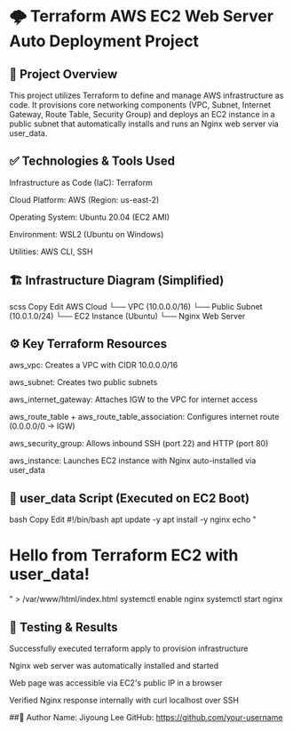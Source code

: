 # 🌩️ Terraform AWS EC2 Web Server Auto Deployment Project 
  
## 📌 Project Overview 
This project utilizes Terraform to define and manage AWS infrastructure as code. It provisions core networking components (VPC, Subnet, Internet Gateway, Route Table, Security Group) and deploys an EC2 instance in a public subnet that automatically installs and runs an Nginx web server via user_data.

## ✅ Technologies & Tools Used
Infrastructure as Code (IaC): Terraform

Cloud Platform: AWS (Region: us-east-2)

Operating System: Ubuntu 20.04 (EC2 AMI)

Environment: WSL2 (Ubuntu on Windows)

Utilities: AWS CLI, SSH

## 🏗️ Infrastructure Diagram (Simplified)
scss
Copy
Edit
AWS Cloud
└── VPC (10.0.0.0/16)
    └── Public Subnet (10.0.1.0/24)
        └── EC2 Instance (Ubuntu)
            └── Nginx Web Server
## ⚙️ Key Terraform Resources
aws_vpc: Creates a VPC with CIDR 10.0.0.0/16

aws_subnet: Creates two public subnets

aws_internet_gateway: Attaches IGW to the VPC for internet access

aws_route_table + aws_route_table_association: Configures internet route (0.0.0.0/0 → IGW)

aws_security_group: Allows inbound SSH (port 22) and HTTP (port 80)

aws_instance: Launches EC2 instance with Nginx auto-installed via user_data

## 🔧 user_data Script (Executed on EC2 Boot)
bash
Copy
Edit
#!/bin/bash
apt update -y
apt install -y nginx
echo "<h1>Hello from Terraform EC2 with user_data!</h1>" > /var/www/html/index.html
systemctl enable nginx
systemctl start nginx

## 🧪 Testing & Results
Successfully executed terraform apply to provision infrastructure

Nginx web server was automatically installed and started

Web page was accessible via EC2's public IP in a browser

Verified Nginx response internally with curl localhost over SSH

##👤 Author
Name: Jiyoung Lee
GitHub: https://github.com/your-username
